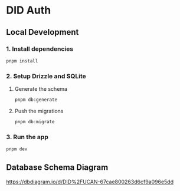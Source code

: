# DID Auth

## Local Development

### 1. Install dependencies

```bash
pnpm install
```

### 2. Setup Drizzle and SQLite

1. Generate the schema

   ```bash
   pnpm db:generate
   ```

2. Push the migrations

   ```bash
   pnpm db:migrate
   ```

### 3. Run the app

```bash
pnpm dev
```

## Database Schema Diagram

<https://dbdiagram.io/d/DID%2FUCAN-67cae800263d6cf9a096e5dd>
